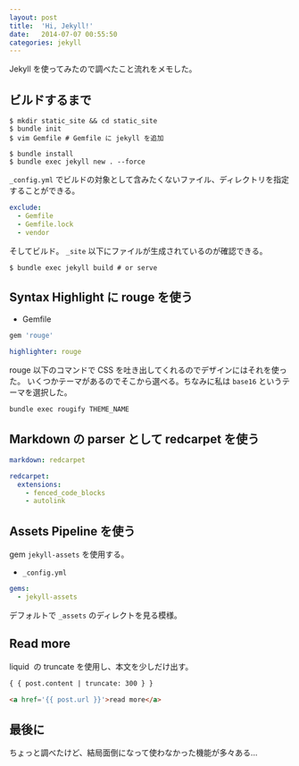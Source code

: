 ```yaml
---
layout: post
title:  'Hi, Jekyll!'
date:   2014-07-07 00:55:50
categories: jekyll
---
```


Jekyll を使ってみたので調べたこと流れをメモした。

## ビルドするまで

```
$ mkdir static_site && cd static_site
$ bundle init
$ vim Gemfile # Gemfile に jekyll を追加

$ bundle install
$ bundle exec jekyll new . --force
```

`_config.yml` でビルドの対象として含みたくないファイル、ディレクトリを指定することができる。

```yaml
exclude:
  - Gemfile
  - Gemfile.lock
  - vendor
```

そしてビルド。
`_site` 以下にファイルが生成されているのが確認できる。

```
$ bundle exec jekyll build # or serve
```

## Syntax Highlight に rouge を使う

- Gemfile

```ruby
gem 'rouge'
```

```yaml
highlighter: rouge
```

rouge 以下のコマンドで CSS を吐き出してくれるのでデザインにはそれを使った。
いくつかテーマがあるのでそこから選べる。ちなみに私は `base16` というテーマを選択した。

```
bundle exec rougify THEME_NAME
```

## Markdown の parser として redcarpet を使う

```yaml
markdown: redcarpet

redcarpet:
  extensions:
    - fenced_code_blocks
    - autolink
```

## Assets Pipeline を使う

gem `jekyll-assets` を使用する。

- `_config.yml`

```yaml
gems:
  - jekyll-assets
```

デフォルトで `_assets` のディレクトを見る模様。

## Read more

liquid  の truncate を使用し、本文を少しだけ出す。

```html
{ { post.content | truncate: 300 } }

<a href='{{ post.url }}'>read more</a>
```

## 最後に

ちょっと調べたけど、結局面倒になって使わなかった機能が多々ある...

